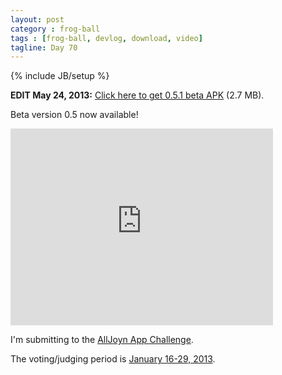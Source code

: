 ```yaml
---
layout: post
category : frog-ball
tags : [frog-ball, devlog, download, video]
tagline: Day 70
---
```

{% include JB/setup %}

**EDIT May 24, 2013:** [Click here to get 0.5.1 beta APK](https://frog-ball-archive.s3.amazonaws.com/frog-ball-0.5.1.apk) (2.7 MB).

Beta version 0.5 now available!

<iframe width="420" height="315" src="http://www.youtube.com/embed/IqKV672zNNo?rel=0" frameborder="0" allowfullscreen="allowfullscreen">youtube embed</iframe>

I'm submitting to the [AllJoyn App Challenge](http://alljoynappchallenge.com).

The voting/judging period is [January 16-29, 2013](http://alljoynappchallenge.com/details/dates).
